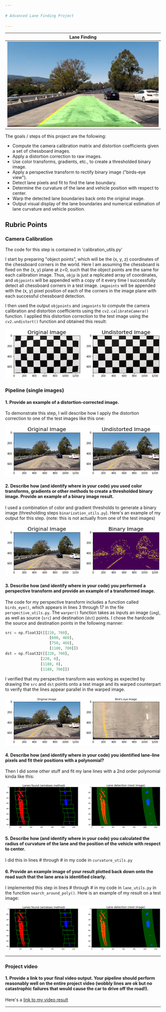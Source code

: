 ```yaml
---

# Advanced Lane Finding Project

---
```


|Lane Finding|
|:--------:|
|[![Lane Finding](output_images/test1.jpg)](https://youtu.be/eMzPclHQFwY)|



The goals / steps of this project are the following:

* Compute the camera calibration matrix and distortion coefficients given a set of chessboard images.
* Apply a distortion correction to raw images.
* Use color transforms, gradients, etc., to create a thresholded binary image.
* Apply a perspective transform to rectify binary image ("birds-eye view").
* Detect lane pixels and fit to find the lane boundary.
* Determine the curvature of the lane and vehicle position with respect to center.
* Warp the detected lane boundaries back onto the original image.
* Output visual display of the lane boundaries and numerical estimation of lane curvature and vehicle position.

[//]: # (Image References)

[image1]: ./output_images/Distortion_calibration.png

## Rubric Points

### Camera Calibration

The code for this step is contained in 'calibration_utils.py'

I start by preparing "object points", which will be the (x, y, z) coordinates of the chessboard corners in the world. Here I am assuming the chessboard is fixed on the (x, y) plane at z=0, such that the object points are the same for each calibration image.  Thus, `objp` is just a replicated array of coordinates, and `objpoints` will be appended with a copy of it every time I successfully detect all chessboard corners in a test image.  `imgpoints` will be appended with the (x, y) pixel position of each of the corners in the image plane with each successful chessboard detection.  

I then used the output `objpoints` and `imgpoints` to compute the camera calibration and distortion coefficients using the `cv2.calibrateCamera()` function.  I applied this distortion correction to the test image using the `cv2.undistort()` function and obtained this result: 

![alt text][image1]

### Pipeline (single images)

#### 1. Provide an example of a distortion-corrected image.

To demonstrate this step, I will describe how I apply the distortion correction to one of the test images like this one:
<p align="center">
    <img src=./output_images/Distortion_correction.png>
    <br>
</p>

#### 2. Describe how (and identify where in your code) you used color transforms, gradients or other methods to create a thresholded binary image.  Provide an example of a binary image result.

I used a combination of color and gradient thresholds to generate a binary image (thresholding steps `binarization_utils.py`).  Here's an example of my output for this step.  (note: this is not actually from one of the test images)

<p align="center">
    <img src=./output_images/BInarization.png >
    <br>
</p>

#### 3. Describe how (and identify where in your code) you performed a perspective transform and provide an example of a transformed image.

The code for my perspective transform includes a function called `birds_eye()`, which appears in lines 3 through 17 in the file `perspective_utils.py`. The `warper()` function takes as inputs an image (`img`), as well as source (`src`) and destination (`dst`) points.  I chose the hardcode the source and destination points in the following manner:

```python
src = np.float32([[220, 700],
                    [600, 460],
                    [750, 460],
                    [1180, 700]])
dst = np.float32([[220, 700],
                [220, 0],
                [1180, 0],
                [1180, 700]])
```


I verified that my perspective transform was working as expected by drawing the `src` and `dst` points onto a test image and its warped counterpart to verify that the lines appear parallel in the warped image.

<p align="center">
    <img src=./output_images/Perspective_transform.png>
    <br>
</p>

#### 4. Describe how (and identify where in your code) you identified lane-line pixels and fit their positions with a polynomial?

Then I did some other stuff and fit my lane lines with a 2nd order polynomial kinda like this:

<p align="center">
    <img src=./output_images/Lanes.png >
    <br>
</p>

#### 5. Describe how (and identify where in your code) you calculated the radius of curvature of the lane and the position of the vehicle with respect to center.

I did this in lines # through # in my code in `curvature_utils.py`

#### 6. Provide an example image of your result plotted back down onto the road such that the lane area is identified clearly.

I implemented this step in lines # through # in my code in `lane_utils.py` in the function `search_around_poly()`.  Here is an example of my result on a test image:

<p align="center">
    <img src=./output_images/Lanes.png>
    <br>
</p>

---

### Project video

#### 1. Provide a link to your final video output.  Your pipeline should perform reasonably well on the entire project video (wobbly lines are ok but no catastrophic failures that would cause the car to drive off the road!).

Here's a [link to my video result](https://youtu.be/eMzPclHQFwY)

---

